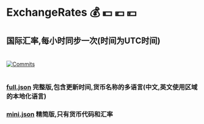 
[contributors-shield]: https://img.shields.io/github/contributors/m67186636/ExchangeRates?style=flat&logo=github
[contributors-url]: https://github.com/m67186636/ExchangeRates/graphs/contributors

[commit-shield]: https://img.shields.io/github/last-commit/m67186636/ExchangeRates?style=flat&logo=github
[commit-url]: https://github.com/m67186636/ExchangeRates/commits/main

# ExchangeRates 💰 💵 💶 💴

## 国际汇率,每小时同步一次(时间为UTC时间)
#
[![Commits][commit-shield]][commit-url]
#
### [full.json](https://raw.githubusercontent.com/m67186636/ExchangeRates/main/full.json) 完整版,包含更新时间,货币名称的多语言(中文,英文使用区域的本地化语言)
### [mini.json](https://raw.githubusercontent.com/m67186636/ExchangeRates/main/mini.json) 精简版,只有货币代码和汇率
